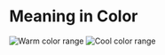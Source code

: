 # Meaning in Color
![Warm color range](http://storm-is-brewing.com/img/bootcamp/warmcolors.jpg)
![Cool color range](http://storm-is-brewing.com/img/bootcamp/coolcolors.jpg)


